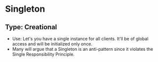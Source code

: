 # Singleton
## Type: Creational
* Use: Let's you have a single instance for all clients. It'll be of global access and will be initialized only once.
* Many will argue that a Singleton is an anti-pattern since it violates the Single Responsibility Principle.